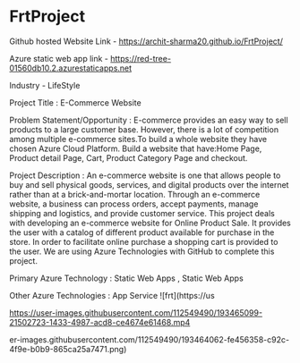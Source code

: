 # FrtProject

Github hosted Website Link - https://archit-sharma20.github.io/FrtProject/

Azure static web app link - https://red-tree-01560db10.2.azurestaticapps.net

Industry - LifeStyle

Project Title : E-Commerce Website 

Problem Statement/Opportunity : E-commerce provides an easy way to sell products to a large customer base. 
However, there is a lot of competition among multiple e-commerce sites.To build a whole website they have chosen Azure 
Cloud Platform. Build a website that have:Home Page, Product detail Page, Cart, Product Category Page and checkout.


Project Description : An e-commerce website is one that allows people to buy and sell physical goods,
services, and digital products over the internet rather than at a brick-and-mortar location. 
Through an e-commerce website, a business can process orders, accept payments, manage shipping and logistics, 
and provide customer service.  This project deals with developing an e-commerce website for Online Product Sale.
It provides the user with a catalog of different product available for purchase in the store. 
In order to facilitate online purchase a shopping cart is provided to the user. We are using Azure 
Technologies with GitHub to complete this project.


Primary Azure Technology : Static Web Apps , Static Web Apps 

Other Azure Technologies : App Service
![frt](https://us

https://user-images.githubusercontent.com/112549490/193465099-21502723-1433-4987-acd8-ce4674e61468.mp4

er-images.githubusercontent.com/112549490/193464062-fe456358-c92c-4f9e-b0b9-865ca25a7471.png)

